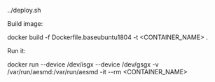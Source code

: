 ../deploy.sh

Build image:

docker build -f Dockerfile.baseubuntu1804 -t <CONTAINER_NAME> .

Run it:

docker run --device /dev/isgx --device /dev/gsgx -v /var/run/aesmd:/var/run/aesmd -it --rm  <CONTAINER_NAME>

